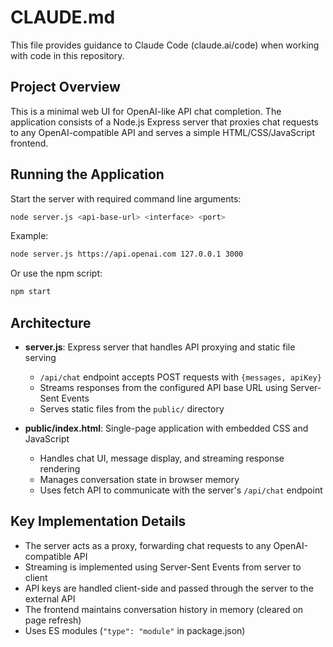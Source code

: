 # CLAUDE.md

This file provides guidance to Claude Code (claude.ai/code) when working with code in this repository.

## Project Overview

This is a minimal web UI for OpenAI-like API chat completion. The application consists of a Node.js Express server that proxies chat requests to any OpenAI-compatible API and serves a simple HTML/CSS/JavaScript frontend.

## Running the Application

Start the server with required command line arguments:
```bash
node server.js <api-base-url> <interface> <port>
```

Example:
```bash
node server.js https://api.openai.com 127.0.0.1 3000
```

Or use the npm script:
```bash
npm start
```

## Architecture

- **server.js**: Express server that handles API proxying and static file serving
  - `/api/chat` endpoint accepts POST requests with `{messages, apiKey}` 
  - Streams responses from the configured API base URL using Server-Sent Events
  - Serves static files from the `public/` directory

- **public/index.html**: Single-page application with embedded CSS and JavaScript
  - Handles chat UI, message display, and streaming response rendering
  - Manages conversation state in browser memory
  - Uses fetch API to communicate with the server's `/api/chat` endpoint

## Key Implementation Details

- The server acts as a proxy, forwarding chat requests to any OpenAI-compatible API
- Streaming is implemented using Server-Sent Events from server to client
- API keys are handled client-side and passed through the server to the external API
- The frontend maintains conversation history in memory (cleared on page refresh)
- Uses ES modules (`"type": "module"` in package.json)